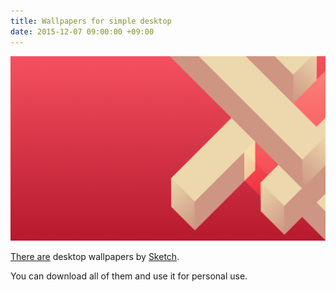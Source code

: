 ```yaml
---
title: Wallpapers for simple desktop
date: 2015-12-07 09:00:00 +09:00
---
```


![One of my wallpapers](/images/wallpaper/bricks.png)

[There are](/wallpaper) desktop wallpapers by [Sketch](https://www.sketchapp.com/).

You can download all of them and use it for personal use.
